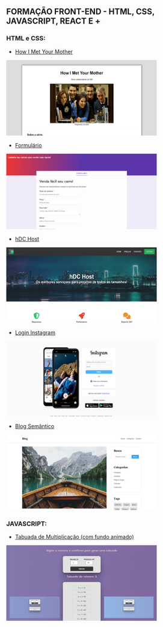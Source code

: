 ## FORMAÇÃO FRONT-END - HTML, CSS, JAVASCRIPT, REACT E +

<h3> HTML e CSS:</h3>

- [How I Met Your Mother](HTML_CSS/how_I_met_your_mother/)

<img alt="image How I Met Your Mother" width="400px" height="200px" src="img/how_i_met_your_mother.png">

- [Formulário](HTML_CSS/formulario/)

<img alt="formulário" width="400px" height="200px" src="img/formulario.png">

- [hDC Host](HTML_CSS/HDC_HOST/)

<img alt="hDC Host" width="400px" height="200px" src="img/hdc_host.png">

- [Login Instagram](HTML_CSS/login_instagram/)

<img alt="home login instagram" width="400px" height="200px" src="img/instagram.png">

- [Blog Semântico](HTML_CSS/blog_semantico/)

<img alt="Blog semantico" width="400px" height="200px" src="img/blog_semantico.png">

<h3> JAVASCRIPT:</h3>

- [Tabuada de Multiplicação (com fundo animado)](JAVASCRIPT/tabuada/)

<img alt="image tabuada de multiplicacao" width="400px" height="200px" src="img/capa_tabuada.png">